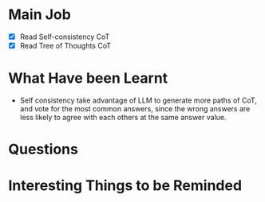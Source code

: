 # Main Job
- [x] Read Self-consistency CoT
- [x] Read Tree of Thoughts CoT 

# What Have been Learnt
- Self consistency take advantage of LLM to generate more paths of CoT, and vote for the most common answers, since the wrong answers are less likely to agree with each others at the same answer value.

# Questions


# Interesting Things to be Reminded



[^1]:footnote here.
